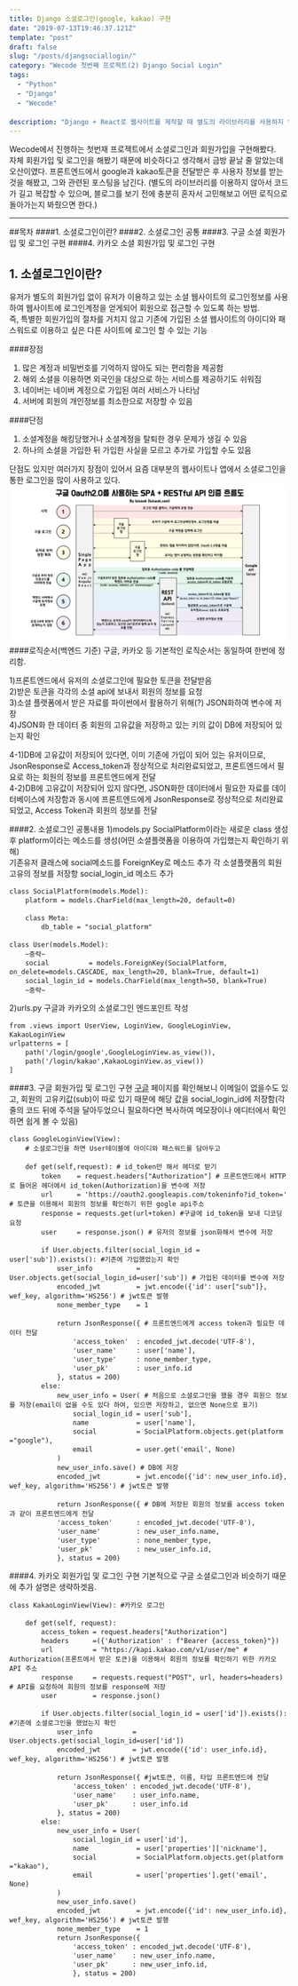 ```yaml
---
title: Django 소셜로그인(google, kakao) 구현
date: "2019-07-13T19:46:37.121Z"
template: "post"
draft: false
slug: "/posts/djangsociallogin/"
category: "Wecode 첫번째 프로젝트(2) Django Social Login"
tags:
  - "Python"
  - "Django"
  - "Wecode"

description: "Django + React로 웹사이트를 제작할 때 별도의 라이브러리를 사용하지 않고 구글 및 카카오 소셜로그인을 구현"
---
```


Wecode에서 진행하는 첫번재 프로젝트에서 소셜로그인과 회원가입을 구현해봤다.   
자체 회원가입 및 로그인을 해봤기 때문에 비슷하다고 생각해서 금방 끝날 줄 알았는데 오산이였다. 프론트엔드에서 google과 kakao토큰을 전달받은 후 사용자 정보를 받는 것을 해봤고, 그와 관련된 포스팅을 남긴다.
(별도의 라이브러리를 이용하지 않아서 코드가 길고 복잡할 수 있으며, 블로그를 보기 전에 충분히 혼자서 고민해보고 어떤 로직으로 돌아가는지 봐줬으면 한다.)
****
##목차
####1. 소셜로그인이란?
####2. 소셜로그인 공통
####3. 구글 소셜 회원가입 및 로그인 구현
####4. 카카오 소셜 회원가입 및 로그인 구현

## 1. 소셜로그인이란? 
유저가 별도의 회원가입 없이 유저가 이용하고 있는 소셜 웹사이트의 로그인정보를 사용하여 웹사이트에 로그인계정을 얻게되어 회원으로 접근할 수 있도록 하는 방법.  
즉, 특별한 회원가입의 절차를 거치지 않고 기존에 가입된 소셜 웹사이트의 아이디와 패스워드로 이용하고 싶은 다른 사이트에 로그인 할 수 있는 기능

####장점
1) 많은 계정과 비밀번호를 기억하지 않아도 되는 편리함을 제공함   
2) 해외 소셜을 이용하면 외국인을 대상으로 하는 서비스를 제공하기도 쉬워짐
3) 네이버는 네이버 계정으로 가입된 여러 서비스가 나타남
4) 서버에 회원의 개인정보를 최소한으로 저장할 수 있음

####단점

1) 소셜계정을 해킹당했거나 소셜계정을 탈퇴한 경우 문제가 생길 수 있음   
2) 하나의 소셜을 가입한 뒤 가입한 사실을 모르고 추가로 가입할 수도 있음

단점도 있지만 여러가지 장점이 있어서 요즘 대부분의 웹사이트나 앱에서 소셜로그인을 통한 로그인을 많이 사용하고 있다. 
![Donec eu libero sit amet quam egestas semper. Aenean ultricies mi vitae est. Mauris placerat eleifend leo. Quisque sit amet est et sapien ullamcorper pharetra. Vestibulum erat wisi, condimentum sed, commodo vitae, ornare sit amet, wisi.](/media/social_login.png)
####로직순서(백엔드 기준)
구글, 카카오 등 기본적인 로직순서는 동일하여 한번에 정리함. 

1)프론트엔드에서 유저의 소셜로그인에 필요한 토큰을 전달받음   
2)받은 토큰을 각각의 소셜 api에 보내서 회원의 정보를 요청    
3)소셜 플랫폼에서 받은 자료를 파이썬에서 활용하기 위해(?) JSON화하여 변수에 저장   
4)JSON화 한 데이터 중 회원의 고유값을 저장하고 있는 키의 값이 DB에 저장되어 있는지 확인

4-1)DB에 고유값이 저장되어 있다면, 이미 기존에 가입이 되어 있는 유저이므로, JsonResponse로 Access_token과 정상적으로 처리완료되었고, 프론트엔드에서 필요로 하는 회원의 정보를 프론트엔드에게 전달   
4-2)DB에 고유값이 저장되어 있지 않다면, JSON화한 데이터에서 필요한 자료를 데이터베이스에 저장함과 동시에 프론트엔드에게 JsonResponse로 정상적으로 처리완료되었고, Access Token과 회원의 정보를 전달

####2. 소셜로그인 공통내용
1)models.py
SocialPlatform이라는 새로운 class 생성 후 platform이라는 메소드를 생성(어떤 소셜플랫폼을 이용하여 가입했는지 확인하기 위해)   
기존유저 클래스에 social메소드를 ForeignKey로 메소드 추가
각 소셜플랫폼의 회원 고유의 정보를 저장항 social\_login_id 메소드 추가
```
class SocialPlatform(models.Model):
    platform = models.CharField(max_length=20, default=0)

    class Meta:
        db_table = "social_platform"

class User(models.Model):
    ~중략~
    social          = models.ForeignKey(SocialPlatform, on_delete=models.CASCADE, max_length=20, blank=True, default=1)
    social_login_id = models.CharField(max_length=50, blank=True)
    ~중략~
```
2)urls.py
구글과 카카오의 소셜로그인 엔드포인트 작성
```
from .views import UserView, LoginView, GoogleLoginView, KakaoLoginView
urlpatterns = [
    path('/login/google',GoogleLoginView.as_view()),
    path('/login/kakao',KakaoLoginView.as_view())
]
```
####3. 구글 회원가입 및 로그인 구현
[구글](https://developers.google.com/identity/sign-in/web/backend-auth) 페이지를 확인해보니 이메일이 없을수도 있고, 회원의 고유키값(sub)이 따로 있기 때문에 해당 값을 social_login_id에 저장함(각 줄의 코드 뒤에 주석을 달아두었으니 필요하다면 복사하여 메모장이나 에디터에서 확인하면 쉽게 볼 수 있음)

````
class GoogleLoginView(View):
    # 소셜로그인을 하면 User테이블에 아이디와 패스워드를 담아두고
    
    def get(self,request): # id_token만 해서 헤더로 받기
        token    = request.headers["Authorization"] # 프론트엔드에서 HTTP로 들어온 헤더에서 id_token(Authorization)을 변수에 저장
        url      = 'https://oauth2.googleapis.com/tokeninfo?id_token=' # 토큰을 이용해서 회원의 정보를 확인하기 위한 gogle api주소
        response = requests.get(url+token) #구글에 id_token을 보내 디코딩 요청
        user     = response.json() # 유저의 정보를 json화해서 변수에 저장

        if User.objects.filter(social_login_id = user['sub']).exists(): #기존에 가입했었는지 확인
            user_info           = User.objects.get(social_login_id=user['sub']) # 가입된 데이터를 변수에 저장
            encoded_jwt         = jwt.encode({'id': user["sub"]}, wef_key, algorithm='HS256') # jwt토큰 발행
            none_member_type    = 1

            return JsonResponse({ # 프론트엔드에게 access token과 필요한 데이터 전달
                'access_token'  : encoded_jwt.decode('UTF-8'),
                'user_name'     : user['name'],
                'user_type'     : none_member_type,
                'user_pk'       : user_info.id
            }, status = 200)            
        else:
            new_user_info = User( # 처음으로 소셜로그인을 했을 경우 회원으 정보를 저장(email이 없을 수도 있다 하여, 있으면 저장하고, 없으면 None으로 표기)
                social_login_id = user['sub'],
                name            = user['name'],
                social          = SocialPlatform.objects.get(platform ="google"),
                email           = user.get('email', None)
            )
            new_user_info.save() # DB에 저장
            encoded_jwt         = jwt.encode({'id': new_user_info.id}, wef_key, algorithm='HS256') # jwt토큰 발행
        
            return JsonResponse({ # DB에 저장된 회원의 정보를 access token과 같이 프론트엔드에게 전달
            'access_token'      : encoded_jwt.decode('UTF-8'),
            'user_name'         : new_user_info.name,
            'user_type'         : none_member_type,
            'user_pk'           : new_user_info.id,
            }, status = 200)
````

####4. 카카오 회원가입 및 로그인 구현
기본적으로 구글 소셜로그인과 비슷하기 때문에 추가 설명은 생략하겟음.
```
class KakaoLoginView(View): #카카오 로그인

    def get(self, request):
        access_token = request.headers["Authorization"]
        headers      =({'Authorization' : f"Bearer {access_token}"})
        url          = "https://kapi.kakao.com/v1/user/me" # Authorization(프론트에서 받은 토큰)을 이용해서 회원의 정보를 확인하기 위한 카카오 API 주소
        response     = requests.request("POST", url, headers=headers) # API를 요청하여 회원의 정보를 response에 저장
        user         = response.json()

        if User.objects.filter(social_login_id = user['id']).exists(): #기존에 소셜로그인을 했었는지 확인
            user_info          = User.objects.get(social_login_id=user['id'])
            encoded_jwt        = jwt.encode({'id': user_info.id}, wef_key, algorithm='HS256') # jwt토큰 발행

            return JsonResponse({ #jwt토큰, 이름, 타입 프론트엔드에 전달
                'access_token' : encoded_jwt.decode('UTF-8'),
                'user_name'    : user_info.name,
                'user_pk'      : user_info.id
            }, status = 200)            
        else:
            new_user_info = User(
                social_login_id = user['id'],
                name            = user['properties']['nickname'],
                social          = SocialPlatform.objects.get(platform ="kakao"),
                email           = user['properties'].get('email', None)
            )
            new_user_info.save()
            encoded_jwt         = jwt.encode({'id': new_user_info.id}, wef_key, algorithm='HS256') # jwt토큰 발행
            none_member_type    = 1
            return JsonResponse({
                'access_token' : encoded_jwt.decode('UTF-8'),
                'user_name'    : new_user_info.name,
                'user_pk'      : new_user_info.id,
                }, status = 200)
```
